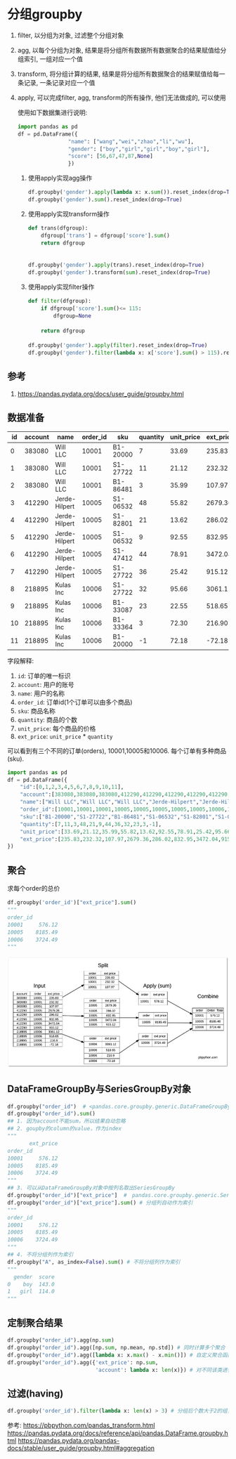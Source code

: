 # 分组groupby

1. filter, 以分组为对象, 过滤整个分组对象
1. agg, 以每个分组为对象, 结果是将分组所有数据所有数据聚合的结果赋值给分组索引, 一组对应一个值
2. transform, 将分组计算的结果, 结果是将分组所有数据聚合的结果赋值给每一条记录, 一条记录对应一个值
3. apply, 可以完成filter, agg, transform的所有操作, 他们无法做成的, 可以使用

    使用如下数据集进行说明:

    ```python
    import pandas as pd
    df = pd.DataFrame({
                    "name": ["wang","wei","zhao","li","wu"],
                    "gender": ["boy","girl","girl","boy","girl"],
                    "score": [56,67,47,87,None]
                    })
    ```

    1. 使用apply实现agg操作

        ```python
        df.groupby('gender').apply(lambda x: x.sum()).reset_index(drop=True)
        df.groupby('gender').sum().reset_index(drop=True)
        ```
    
    2. 使用apply实现transform操作

        ```python
        def trans(dfgroup):
            dfgroup['trans'] = dfgroup['score'].sum()
            return dfgroup


        df.groupby('gender').apply(trans).reset_index(drop=True)
        df.groupby('gender').transform(sum).reset_index(drop=True)
        ```
    3. 使用apply实现filter操作

        ```python
        def filter(dfgroup):
            if dfgroup['score'].sum()<= 115:
                dfgroup=None
                
            return dfgroup

        df.groupby('gender').apply(filter).reset_index(drop=True)
        df.groupby('gender').filter(lambda x: x['score'].sum() > 115).reset_index(drop=True)
        ```


## 参考
1. https://pandas.pydata.org/docs/user_guide/groupby.html





























## 数据准备

id|account|name|order_id|sku|quantity|unit_price|ext_price
--|--|--|--|--|--|--|--
0|383080|Will LLC|10001|B1-20000|7|33.69|235.83
1|383080|Will LLC|10001|S1-27722|11|21.12|232.32
2|383080|Will LLC|10001|B1-86481|3|35.99|107.97
3|412290|Jerde-Hilpert|10005|S1-06532|48|55.82|2679.36
4|412290|Jerde-Hilpert|10005|S1-82801|21|13.62|286.02
5|412290|Jerde-Hilpert|10005|S1-06532|9|92.55|832.95
6|412290|Jerde-Hilpert|10005|S1-47412|44|78.91|3472.04
7|412290|Jerde-Hilpert|10005|S1-27722|36|25.42|915.12
8|218895|Kulas Inc|10006|S1-27722|32|95.66|3061.12
9|218895|Kulas Inc|10006|B1-33087|23|22.55|518.65
10|218895|Kulas Inc|10006|B1-33364|3|72.30|216.90
11|218895|Kulas Inc|10006|B1-20000|-1|72.18|-72.18

字段解释:
1. `id`: 订单的唯一标识
2. `account`: 用户的账号
3. `name`: 用户的名称
4. `order_id`: 订单id(1个订单可以由多个商品)
5. `sku`: 商品名称
6. `quantity`: 商品的个数
7. `unit_price`: 每个商品的价格
8. `ext_price`: `unit_price` * `quantity`

可以看到有三个不同的订单(orders), 10001,10005和10006. 每个订单有多种商品(sku).

```python
import pandas as pd
df = pd.DataFrame({
    "id":[0,1,2,3,4,5,6,7,8,9,10,11],
    "account":[383080,383080,383080,412290,412290,412290,412290,412290,218895,218895,218895,218895],
    "name":["Will LLC","Will LLC","Will LLC","Jerde-Hilpert","Jerde-Hilpert","Jerde-Hilpert","Jerde-Hilpert","Jerde-Hilpert","Kulas Inc","Kulas Inc","Kulas Inc","Kulas Inc"],
    "order_id":[10001,10001,10001,10005,10005,10005,10005,10005,10006,10006,10006,10006],
    "sku":["B1-20000","S1-27722","B1-86481","S1-06532","S1-82801","S1-06532","S1-47412","S1-27722","S1-27722","B1-33087","B1-33364","B1-20000"],
    "quantity":[7,11,3,48,21,9,44,36,32,23,3,-1],
    "unit_price":[33.69,21.12,35.99,55.82,13.62,92.55,78.91,25.42,95.66,22.55,72.30,72.18],
    "ext_price":[235.83,232.32,107.97,2679.36,286.02,832.95,3472.04,915.12,3061.12,518.65,216.90,-72.18]
})
```

## 聚合

求每个order的总价
```python
df.groupby('order_id')["ext_price"].sum()
"""
order_id
10001     576.12
10005    8185.49
10006    3724.49
"""
```
![alt text](groupby/2.png)

## DataFrameGroupBy与SeriesGroupBy对象

```python
df.groupby("order_id")  # <pandas.core.groupby.generic.DataFrameGroupBy 对象，注意是DataFrameGroupBy
df.groupby("order_id").sum()  
## 1. 因为account不能sum，所以结果自动忽略
## 2. goupby的column的value，作为index
"""
       ext_price
order_id           
10001     576.12
10005    8185.49
10006    3724.49
"""
## 3. 可以从DataFrameGroupBy对象中按列名取出SeriesGroupBy
df.groupby("order_id")["ext_price"]  #　pandas.core.groupby.generic.SeriesGroupBy 对象，注意是SeriesGroupBy
df.groupby("order_id")["ext_price"].sum() # 分组列自动作为索引
"""
order_id
10001     576.12
10005    8185.49
10006    3724.49
"""
## 4. 不将分组列作为索引
df.groupby("A", as_index=False).sum() # 不将分组列作为索引
"""
  gender  score
0    boy  143.0
1   girl  114.0
"""
```
## 定制聚合结果

```python
df.groupby("order_id").agg(np.sum)
df.groupby("order_id").agg([np.sum, np.mean, np.std]) # 同时计算多个聚合
df.groupby("order_id").agg([lambda x: x.max() - x.min()]) # 自定义聚合函数
df.groupby("order_id").agg({'ext_price': np.sum,
			         		'account': lambda x: len(x)}) # 对不同该类进行聚合,`ext_price'列求和，'account`列计算个数
```

## 过滤(having)
```python
df.groupby('order_id').filter(lambda x: len(x) > 3) # 分组后个数大于2的组，只有girl
```






参考:
https://pbpython.com/pandas_transform.html
https://pandas.pydata.org/docs/reference/api/pandas.DataFrame.groupby.html
https://pandas.pydata.org/pandas-docs/stable/user_guide/groupby.html#aggregation